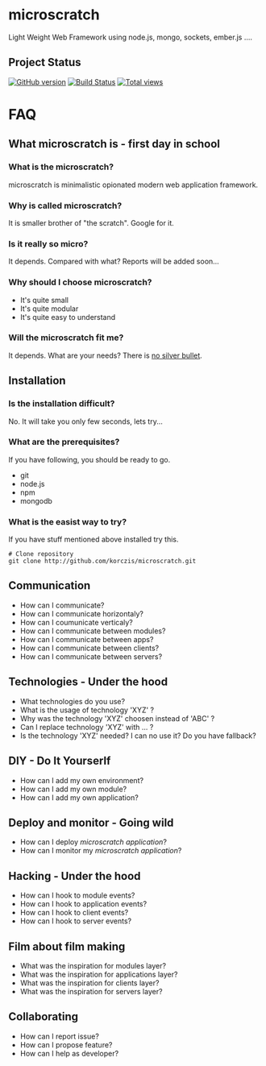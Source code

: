# microscratch

Light Weight Web Framework using node.js, mongo, sockets, ember.js ....

## Project Status

[![GitHub version](https://badge.fury.io/gh/korczis%2Fmicroscratch.png)](http://badge.fury.io/gh/korczis%2Fmicroscratch)
[![Build Status](https://travis-ci.org/korczis/microscratch.png?branch=master)](https://travis-ci.org/korczis/microscratch)
[![Total views](https://sourcegraph.com/api/repos/github.com/korczis/microscratch/counters/views.png)](https://sourcegraph.com/github.com/korczis/microscratch)

# FAQ

## What microscratch is - first day in school

### What is the microscratch?

  microscratch is minimalistic opionated modern web application framework.
   
### Why is called microscratch?

  It is smaller brother of "the scratch". Google for it.

### Is it really so micro?
   
  It depends. Compared with what? Reports will be added soon...

### Why should I choose microscratch?

  - It's quite small
  - It's quite modular
  - It's quite easy to understand
  
### Will the microscratch fit me?

  It depends. What are your needs? There is [no silver bullet](http://en.wikipedia.org/wiki/No_Silver_Bullet). 

## Installation

### Is the installation difficult?

  No. It will take you only few seconds, lets try...
  
### What are the prerequisites?

  If you have following, you should be ready to go.
  
  - git
  - node.js
  - npm
  - mongodb
  
### What is the easist way to try?

  If you have stuff mentioned above installed try this.
  
  ```
  # Clone repository
  git clone http://github.com/korczis/microscratch.git
  ```

## Communication

- How can I communicate?
- How can I communicate horizontaly?
- How can I coumunicate verticaly?
- How can I communicate between modules?
- How can I communicate between apps?
- How can I communicate between clients?
- How can I communicate between servers?

## Technologies - Under the hood

- What technologies do you use?
- What is the usage of technology 'XYZ' ?
- Why was the technology 'XYZ' choosen instead of 'ABC' ?
- Can I replace technology 'XYZ' with ... ?
- Is the technology 'XYZ' needed? I can no use it? Do you have fallback?

## DIY - Do It Yourserlf 

- How can I add my own environment?
- How can I add my own module?
- How can I add my own application?

## Deploy and monitor - Going wild 
- How can I deploy *microscratch application*?
- How can I monitor my *microscratch application*?
 
## Hacking - Under the hood

- How can I hook to module events?
- How can I hook to application events?
- How can I hook to client events?
- How can I hook to server events?

## Film about film making

- What was the inspiration for modules layer?
- What was the inspiration for applications layer?
- What was the inspiration for clients layer?
- What was the inspiration for servers layer?

## Collaborating 

- How can I report issue?
- How can I propose feature?
- How can I help as developer?
